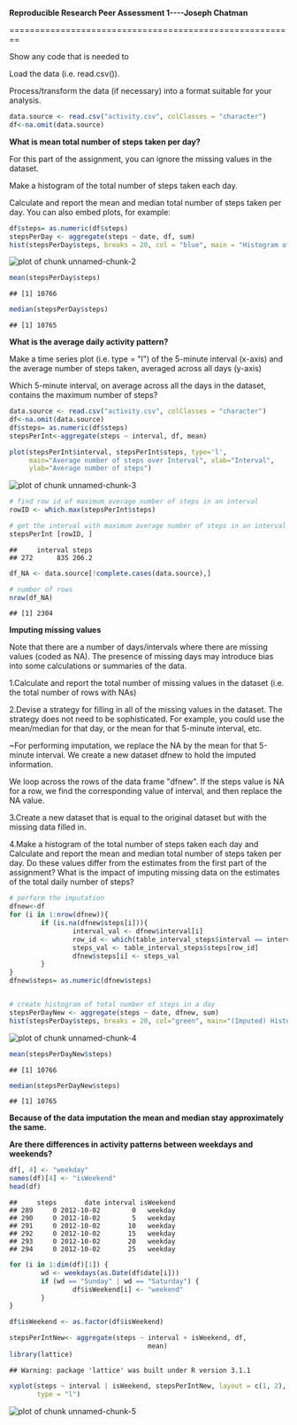 **Reproducible Research Peer Assessment 1----Joseph Chatman**


========================================================

Show any code that is needed to

Load the data (i.e. read.csv()).

Process/transform the data (if necessary) into a format suitable for your analysis.


```r
data.source <- read.csv("activity.csv", colClasses = "character")
df<-na.omit(data.source)
```

**What is mean total number of steps taken per day?**

For this part of the assignment, you can ignore the missing values in the dataset.

Make a histogram of the total number of steps taken each day.

Calculate and report the mean and median total number of steps taken per day.
You can also embed plots, for example:


```r
df$steps= as.numeric(df$steps)
stepsPerDay <- aggregate(steps ~ date, df, sum)
hist(stepsPerDay$steps, breaks = 20, col = "blue", main = "Histogram of steps per day",xlab="Total number of steps in a day")
```

![plot of chunk unnamed-chunk-2](figure/unnamed-chunk-2.png) 

```r
mean(stepsPerDay$steps)
```

```
## [1] 10766
```

```r
median(stepsPerDay$steps)
```

```
## [1] 10765
```
**What is the average daily activity pattern?**

Make a time series plot (i.e. type = "l") of the 5-minute interval (x-axis) and the average number of steps taken, averaged across all days (y-axis)

Which 5-minute interval, on average across all the days in the dataset, contains the maximum number of steps?

```r
data.source <- read.csv("activity.csv", colClasses = "character")
df<-na.omit(data.source)
df$steps= as.numeric(df$steps)
stepsPerInt<-aggregate(steps ~ interval, df, mean)

plot(stepsPerInt$interval, stepsPerInt$steps, type='l', 
     main="Average number of steps over Interval", xlab="Interval", 
     ylab="Average number of steps")
```

![plot of chunk unnamed-chunk-3](figure/unnamed-chunk-3.png) 

```r
# find row id of maximum average number of steps in an interval
rowID <- which.max(stepsPerInt$steps)

# get the interval with maximum average number of steps in an interval
stepsPerInt [rowID, ]
```

```
##     interval steps
## 272      835 206.2
```

```r
df_NA <- data.source[!complete.cases(data.source),]

# number of rows
nrow(df_NA)
```

```
## [1] 2304
```
**Imputing missing values**

Note that there are a number of days/intervals where there are missing values (coded as NA). The presence of missing days may introduce bias into some calculations or summaries of the data.

1.Calculate and report the total number of missing values in the dataset (i.e. the total number of rows with NAs)

2.Devise a strategy for filling in all of the missing values in the dataset. The strategy does not need to be sophisticated. For example, you could use the mean/median for that day, or the mean for that 5-minute interval, etc.

~For performing imputation, we replace the NA by the mean for that 5-minute interval. We create a new dataset dfnew to hold the imputed information.

We loop across the rows of the data frame "dfnew". If the steps value is NA for a row, we find the corresponding value of interval, and then replace the NA value.


3.Create a new dataset that is equal to the original dataset but with the missing data filled in.

4.Make a histogram of the total number of steps taken each day and Calculate and report the mean and median total number of steps taken per day. Do these values differ from the estimates from the first part of the assignment? What is the impact of imputing missing data on the estimates of the total daily number of steps?

```r
# perform the imputation
dfnew<-df
for (i in 1:nrow(dfnew)){
        if (is.na(dfnew$steps[i])){
                interval_val <- dfnew$interval[i]
                row_id <- which(table_interval_steps$interval == interval_val)
                steps_val <- table_interval_steps$steps[row_id]
                dfnew$steps[i] <- steps_val
        }
}
dfnew$steps= as.numeric(dfnew$steps)


# create histogram of total number of steps in a day
stepsPerDayNew <- aggregate(steps ~ date, dfnew, sum)
hist(stepsPerDay$steps, breaks = 20, col="green", main="(Imputed) Histogram of total number of steps per day", xlab="Total number of steps in a day")
```

![plot of chunk unnamed-chunk-4](figure/unnamed-chunk-4.png) 

```r
mean(stepsPerDayNew$steps)
```

```
## [1] 10766
```

```r
median(stepsPerDayNew$steps)
```

```
## [1] 10765
```

**Because of the data imputation the mean and median stay approximately the same.**

**Are there differences in activity patterns between weekdays and weekends?**


```r
df[, 4] <- "weekday"
names(df)[4] <- "isWeekend"
head(df)
```

```
##     steps       date interval isWeekend
## 289     0 2012-10-02        0   weekday
## 290     0 2012-10-02        5   weekday
## 291     0 2012-10-02       10   weekday
## 292     0 2012-10-02       15   weekday
## 293     0 2012-10-02       20   weekday
## 294     0 2012-10-02       25   weekday
```

```r
for (i in 1:dim(df)[1]) {
        wd <- weekdays(as.Date(df$date[i]))
        if (wd == "Sunday" | wd == "Saturday") {
                df$isWeekend[i] <- "weekend"
        }
}

df$isWeekend <- as.factor(df$isWeekend)

stepsPerIntNew<- aggregate(steps ~ interval + isWeekend, df, 
                                   mean)
library(lattice)
```

```
## Warning: package 'lattice' was built under R version 3.1.1
```

```r
xyplot(steps ~ interval | isWeekend, stepsPerIntNew, layout = c(1, 2), 
       type = "l")
```

![plot of chunk unnamed-chunk-5](figure/unnamed-chunk-5.png) 
